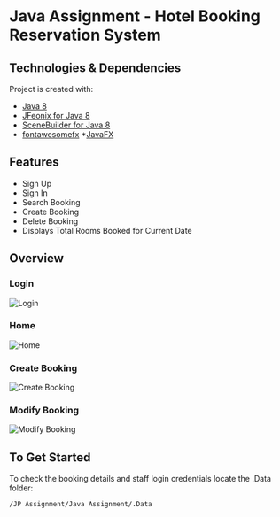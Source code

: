 # Java Assignment - Hotel Booking Reservation System
## Technologies & Dependencies
Project is created with:
* [Java 8](https://www.oracle.com/java/technologies/javase-jre8-downloads.html)
* [JFeonix for Java 8](https://github.com/sshahine/JFoenix)
* [SceneBuilder for Java 8](https://gluonhq.com/products/scene-builder/)
* [fontawesomefx](https://bitbucket.org/Jerady/fontawesomefx/downloads/fontawesomefx-8.9.jar)
*[JavaFX](https://gluonhq.com/products/javafx/)

## Features
* Sign Up 
* Sign In
* Search Booking
* Create Booking
* Delete Booking
* Displays Total Rooms Booked for Current Date

## Overview
### Login
![Login](https://github.com/Erwin2371/java-hotel-reservation-system/blob/main/JP%20Assignment/Screenshots/Hotel%20Reservation%20System%20Login.png)<br/>

### Home
![Home](https://github.com/Erwin2371/java-hotel-reservation-system/blob/main/JP%20Assignment/Screenshots/Hotel%20Reservation%20System%20Home.png)<br/>

### Create Booking
![Create Booking](https://github.com/Erwin2371/java-hotel-reservation-system/blob/main/JP%20Assignment/Screenshots/Hotel%20Reservation%20System%20Add%20Booking.png)<br/>

### Modify Booking
![Modify Booking](https://github.com/Erwin2371/java-hotel-reservation-system/blob/main/JP%20Assignment/Screenshots/Hotel%20Reservation%20System%20Modify%20Booking.png)<br/>

## To Get Started
To check the booking details and staff login credentials locate the .Data folder:
```
/JP Assignment/Java Assignment/.Data
```

